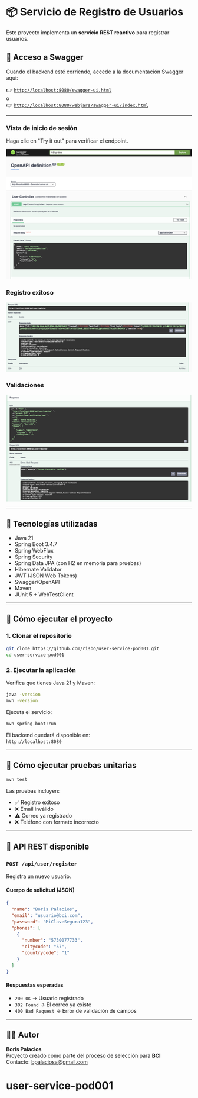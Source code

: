 # 📦 Servicio de Registro de Usuarios

Este proyecto implementa un **servicio REST reactivo** para registrar usuarios.  
 
## 📘 Acceso a Swagger

Cuando el backend esté corriendo, accede a la documentación Swagger aquí:

👉 [`http://localhost:8080/swagger-ui.html`](http://localhost:8080/swagger-ui.html)  
o  
👉 [`http://localhost:8080/webjars/swagger-ui/index.html`](http://localhost:8080/webjars/swagger-ui/index.html)

***

### Vista de inicio de sesión

Haga clic en "Try it out" para verificar el endpoint.

![Login](readme-res/01.png)

### Registro exitoso
![Registro](readme-res/02.png)

### Validaciones
![Validaciones](readme-res/03.png)


***

## 🧰 Tecnologías utilizadas

- Java 21  
- Spring Boot 3.4.7  
- Spring WebFlux  
- Spring Security  
- Spring Data JPA (con H2 en memoria para pruebas)  
- Hibernate Validator  
- JWT (JSON Web Tokens)  
- Swagger/OpenAPI  
- Maven  
- JUnit 5 + WebTestClient  

***

## 🚀 Cómo ejecutar el proyecto

### 1. Clonar el repositorio

```bash
git clone https://github.com/risbo/user-service-pod001.git
cd user-service-pod001
```

### 2. Ejecutar la aplicación

Verifica que tienes Java 21 y Maven:

```bash
java -version
mvn -version
```

Ejecuta el servicio:

```bash
mvn spring-boot:run
```

El backend quedará disponible en:  
`http://localhost:8080`

***

## 🧪 Cómo ejecutar pruebas unitarias

```bash
mvn test
```

Las pruebas incluyen:

- ✅ Registro exitoso  
- ❌ Email inválido  
- ⚠️ Correo ya registrado  
- ❌ Teléfono con formato incorrecto

***

## 🔐 API REST disponible

### `POST /api/user/register`

Registra un nuevo usuario.

#### Cuerpo de solicitud (JSON)

```json
{
  "name": "Boris Palacios",
  "email": "usuario@bci.com",
  "password": "MiClaveSegura123",
  "phones": [
    {
      "number": "5730077733",
      "citycode": "57",
      "countrycode": "1"
    }
  ]
}
```

#### Respuestas esperadas

- `200 OK` → Usuario registrado  
- `302 Found` → El correo ya existe  
- `400 Bad Request` → Error de validación de campos  

***



## 👨‍💻 Autor

**Boris Palacios**  
Proyecto creado como parte del proceso de selección para **BCI**  
Contacto: bpalaciosa@gmail.com
# user-service-pod001
